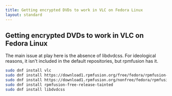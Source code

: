 ```yaml
---
title: Getting encrypted DVDs to work in VLC on Fedora Linux
layout: standard
---
```

## Getting encrypted DVDs to work in VLC on Fedora Linux
The main issue at play here is the absence of libdvdcss.  For ideological reasons, it isn't included in the default repositories, but rpmfusion has it.
```bash
sudo dnf install vlc
sudo dnf install https://download1.rpmfusion.org/free/fedora/rpmfusion-free-release-$(rpm -E %fedora).noarch.rpm
sudo dnf install https://download1.rpmfusion.org/nonfree/fedora/rpmfusion-nonfree-release-$(rpm -E %fedora).noarch.rpm
sudo dnf install rpmfusion-free-release-tainted
sudo dnf install libdvdcss
```
